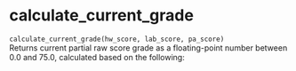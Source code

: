 # calculate_current_grade
`calculate_current_grade(hw_score, lab_score, pa_score)`   
Returns current partial raw score grade as a floating-point number between 0.0 and 75.0, calculated based on the following:

